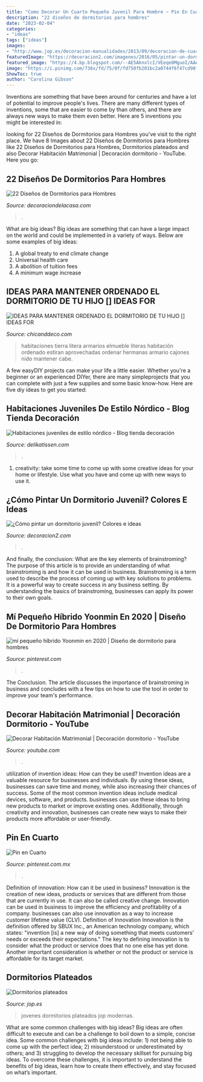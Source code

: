 ```yaml
---
title: "Como Decorar Un Cuarto Pequeño Juvenil Para Hombre ~ Pin En Cuarto"
description: "22 diseños de dormitorios para hombres"
date: "2023-02-04"
categories:
- "ideas"
tags: ["ideas"]
images:
- "http://www.jop.es/decoracion-manualidades/2013/09/decoracion-de-cuartos-para-jovenes-hombres.jpg"
featuredImage: "https://decoracion2.com/imagenes/2016/05/pintar-un-dormitorio-juvenil-maisons-negro.jpg"
featured_image: "https://4.bp.blogspot.com/--AE5AknxlcI/VEeqe8MguoI/AAAAAAAAsqQ/fsQNjkxul0U/s1600/escalera_de_la_litera_y_armario.jpg"
image: "https://i.pinimg.com/736x/fd/75/0f/fd750fb201bc2a0744f6f47cd98f615a.jpg"
ShowToc: true
author: "Carolina Gibson"
---
```



Inventions are something that have been around for centuries and have a lot of potential to improve people's lives. There are many different types of inventions, some that are easier to come by than others, and there are always new ways to make them even better. Here are 5 inventions you might be interested in: 

	

		
looking for 22 Diseños de Dormitorios para Hombres you've visit to the right place. We have 8 Images about 22 Diseños de Dormitorios para Hombres like 22 Diseños de Dormitorios para Hombres, Dormitorios plateados and also Decorar Habitación Matrimonial | Decoración dormitorio - YouTube. Here you go:
		
    
## 22 Diseños De Dormitorios Para Hombres

<img loading=lazy src="http://decoraciondelacasa.com/wp-content/uploads/2015/01/decorar-dormitorio-hombre-1.jpg" onerror="this.onerror=null;this.src='https://tse1.mm.bing.net/th?id=OIP.KEgrtyosv6LDe59iWZz5ygHaF9&amp;pid=15.1';" alt="22 Diseños de Dormitorios para Hombres">

_Source: decoraciondelacasa.com_

>. 

	

What are big ideas?
Big ideas are something that can have a large impact on the world and could be implemented in a variety of ways. Below are some examples of big ideas: 
1. A global treaty to end climate change 
2. Universal health care 
3. A abolition of tuition fees 
4. A minimum wage increase 

    
## IDEAS PARA MANTENER ORDENADO EL DORMITORIO DE TU HIJO [] IDEAS FOR

<img loading=lazy src="https://4.bp.blogspot.com/--AE5AknxlcI/VEeqe8MguoI/AAAAAAAAsqQ/fsQNjkxul0U/s1600/escalera_de_la_litera_y_armario.jpg" onerror="this.onerror=null;this.src='https://tse4.mm.bing.net/th?id=OIP.rLVBzG-gKEZEzKnCetCOgAHaJ3&amp;pid=15.1';" alt="IDEAS PARA MANTENER ORDENADO EL DORMITORIO DE TU HIJO [] IDEAS FOR">

_Source: chicanddeco.com_

>habitaciones tierra litera armarios elmueble literas habitación ordenado estiran aprovechadas ordenar hermanas armario cajones nido mantener cabe. 

	

A few easyDIY projects can make your life a little easier. Whether you're a beginner or an experienced DIYer, there are many simpleprojects that you can complete with just a few supplies and some basic know-how. Here are five diy ideas to get you started: 

    
## Habitaciones Juveniles De Estilo Nórdico - Blog Tienda Decoración

<img loading=lazy src="https://i0.wp.com/www.delikatissen.com/wp-content/2016/02/5-12.jpg" onerror="this.onerror=null;this.src='https://tse3.mm.bing.net/th?id=OIP.BHoylwWqPoS-5T-F3EweQQHaE7&amp;pid=15.1';" alt="Habitaciones juveniles de estilo nórdico - Blog tienda decoración">

_Source: delikatissen.com_

>. 

	

1. creativity: take some time to come up with some creative ideas for your home or lifestyle. Use what you have and come up with new ways to use it.

    
## ¿Cómo Pintar Un Dormitorio Juvenil? Colores E Ideas

<img loading=lazy src="https://decoracion2.com/imagenes/2016/05/pintar-un-dormitorio-juvenil-maisons-negro.jpg" onerror="this.onerror=null;this.src='https://tse4.mm.bing.net/th?id=OIP.wZCiL-cAVGwMi4kn8Vs7eAHaHa&amp;pid=15.1';" alt="¿Cómo pintar un dormitorio juvenil? Colores e ideas">

_Source: decoracion2.com_

>. 

	

And finally, the conclusion: What are the key elements of brainstroming?
The purpose of this article is to provide an understanding of what brainstroming is and how it can be used in business. Brainstroming is a term used to describe the process of coming up with key solutions to problems. It is a powerful way to create success in any business setting. By understanding the basics of brainstroming, businesses can apply its power to their own goals.

    
## Mí Pequeño Híbrido Yoonmin En 2020 | Diseño De Dormitorio Para Hombres

<img loading=lazy src="https://i.pinimg.com/736x/fd/75/0f/fd750fb201bc2a0744f6f47cd98f615a.jpg" onerror="this.onerror=null;this.src='https://tse1.mm.bing.net/th?id=OIP.QwBXqS53RuwW-0nPFpzV3QAAAA&amp;pid=15.1';" alt="mí pequeño híbrido Yoonmin en 2020 | Diseño de dormitorio para hombres">

_Source: pinterest.com_

>. 

	

The Conclusion.
The article discusses the importance of brainstroming in business and concludes with a few tips on how to use the tool in order to improve your team's performance.

    
## Decorar Habitación Matrimonial | Decoración Dormitorio - YouTube

<img loading=lazy src="https://i.ytimg.com/vi/IKDU078Twnc/maxresdefault.jpg" onerror="this.onerror=null;this.src='https://tse1.mm.bing.net/th?id=OIP.G9kHP4OXZzFcS1r6oYEvigHaEK&amp;pid=15.1';" alt="Decorar Habitación Matrimonial | Decoración dormitorio - YouTube">

_Source: youtube.com_

>. 

	

utilization of invention ideas: How can they be used?
Invention ideas are a valuable resource for businesses and individuals. By using these ideas, businesses can save time and money, while also increasing their chances of success. Some of the most common invention ideas include medical devices, software, and products. businesses can use these ideas to bring new products to market or improve existing ones. Additionally, through creativity and innovation, businesses can create new ways to make their products more affordable or user-friendly.

    
## Pin En Cuarto

<img loading=lazy src="https://i.pinimg.com/736x/78/94/4f/78944f7fdcc6cbb1e362eed8dabac2e1.jpg" onerror="this.onerror=null;this.src='https://tse4.mm.bing.net/th?id=OIP.hcNghbfq6qKErTOnnhIDWwHaEj&amp;pid=15.1';" alt="Pin en Cuarto">

_Source: pinterest.com.mx_

>. 

	

Definition of innovation: How can it be used in business?
Innovation is the creation of new ideas, products or services that are different from those that are currently in use. It can also be called creative change. Innovation can be used in business to improve the efficiency and profitability of a company. businesses can also use innovation as a way to increase customer lifetime value (CLV). Definition of Innovation
Innovation is the definition offered by SBUX Inc., an American technology company, which states: "invention [is] a new way of doing something that meets customers' needs or exceeds their expectations." The key to defining innovation is to consider what the product or service does that no one else has yet done. Another important consideration is whether or not the product or service is affordable for its target market.

    
## Dormitorios Plateados

<img loading=lazy src="http://www.jop.es/decoracion-manualidades/2013/09/decoracion-de-cuartos-para-jovenes-hombres.jpg" onerror="this.onerror=null;this.src='https://tse3.mm.bing.net/th?id=OIP.ijnGvrBJvgGFIWjXyOkq-QHaFf&amp;pid=15.1';" alt="Dormitorios plateados">

_Source: jop.es_

>jovenes dormitorios plateados jop modernas. 

	

What are some common challenges with big ideas?
Big ideas are often difficult to execute and can be a challenge to boil down to a simple, concise idea. Some common challenges with big ideas include: 1) not being able to come up with the perfect idea; 2) misunderstood or underestimated by others; and 3) struggling to develop the necessary skillset for pursuing big ideas. To overcome these challenges, it is important to understand the benefits of big ideas, learn how to create them effectively, and stay focused on what’s important.

